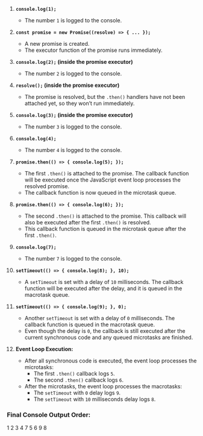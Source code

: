 1. **`console.log(1);`**
   - The number `1` is logged to the console.

2. **`const promise = new Promise((resolve) => { ... });`**
   - A new promise is created.
   - The executor function of the promise runs immediately.

3. **`console.log(2);` (inside the promise executor)**
   - The number `2` is logged to the console.

4. **`resolve();` (inside the promise executor)**
   - The promise is resolved, but the `.then()` handlers have not been attached yet, so they won’t run immediately.

5. **`console.log(3);` (inside the promise executor)**
   - The number `3` is logged to the console.

6. **`console.log(4);`**
   - The number `4` is logged to the console.

7. **`promise.then(() => { console.log(5); });`**
   - The first `.then()` is attached to the promise. The callback function will be executed once the JavaScript event loop processes the resolved promise.
   - The callback function is now queued in the microtask queue.

8. **`promise.then(() => { console.log(6); });`**
   - The second `.then()` is attached to the promise. This callback will also be executed after the first `.then()` is resolved.
   - This callback function is queued in the microtask queue after the first `.then()`.

9. **`console.log(7);`**
   - The number `7` is logged to the console.

10. **`setTimeout(() => { console.log(8); }, 10);`**
    - A `setTimeout` is set with a delay of `10` milliseconds. The callback function will be executed after the delay, and it is queued in the macrotask queue.

11. **`setTimeout(() => { console.log(9); }, 0);`**
    - Another `setTimeout` is set with a delay of `0` milliseconds. The callback function is queued in the macrotask queue.
    - Even though the delay is `0`, the callback is still executed after the current synchronous code and any queued microtasks are finished.

12. **Event Loop Execution:**
    - After all synchronous code is executed, the event loop processes the microtasks:
        - The first `.then()` callback logs `5`.
        - The second `.then()` callback logs `6`.
    - After the microtasks, the event loop processes the macrotasks:
        - The `setTimeout` with `0` delay logs `9`.
        - The `setTimeout` with `10` milliseconds delay logs `8`.

### Final Console Output Order:

1 2 3 4 7 5 6 9 8
